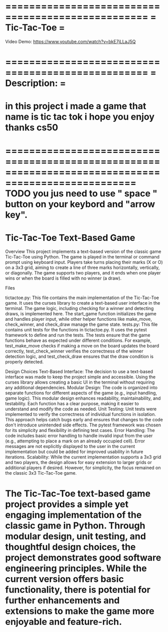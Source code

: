 ==================================================
=                 Tic-Tac-Toe                    =
==================================================


 Video Demo:  https://www.youtube.com/watch?v=bkE7jLLaJ5Q


==================================================
=                 Description:                   =
==================================================
in this project i made a game
that name is tic tac tok i hope you enjoy
thanks cs50
==================================================

====================================================================================================
    TODO
	you jus need to use " space " button on your keybord
	and "arrow key".
====================================================================================================


Tic-Tac-Toe Text-Based Game
========================================================================================================================================================================================================
Overview
This project implements a text-based version of the classic game Tic-Tac-Toe using Python. The game is played in the terminal or command prompt using keyboard input. Players take turns placing their marks (X or O) on a 3x3 grid, aiming to create a line of three marks horizontally, vertically, or diagonally. The game supports two players, and it ends when one player wins or when the board is filled with no winner (a draw).

Files

tictactoe.py: This file contains the main implementation of the Tic-Tac-Toe game. It uses the curses library to create a text-based user interface in the terminal. The game logic, including checking for a winner and detecting draws, is implemented here. The start_game function initializes the game and handles player input, while other helper functions like make_move, check_winner, and check_draw manage the game state.
tests.py: This file contains unit tests for the functions in tictactoe.py. It uses the pytest framework to define and run the tests. The tests ensure that the game functions behave as expected under different conditions. For example, test_make_move checks if making a move on the board updates the board correctly, test_check_winner verifies the correctness of the winner detection logic, and test_check_draw ensures that the draw condition is properly detected.

Design Choices
Text-Based Interface: The decision to use a text-based interface was made to keep the project simple and accessible. Using the curses library allows creating a basic UI in the terminal without requiring any additional dependencies.
Modular Design: The code is organized into separate functions for different aspects of the game (e.g., input handling, game logic). This modular design enhances readability, maintainability, and testability. Each function has a clear purpose, making it easier to understand and modify the code as needed.
Unit Testing: Unit tests were implemented to verify the correctness of individual functions in isolation. This approach helps catch bugs early and ensures that changes to the code don't introduce unintended side effects. The pytest framework was chosen for its simplicity and flexibility in defining test cases.
Error Handling: The code includes basic error handling to handle invalid input from the user (e.g., attempting to place a mark on an already occupied cell). Error messages are not explicitly displayed to the user in the current implementation but could be added for improved usability in future iterations.
Scalability: While the current implementation supports a 3x3 grid and two players, the design allows for easy extension to larger grids or additional players if desired. However, for simplicity, the focus remained on the classic 3x3 Tic-Tac-Toe game.

The Tic-Tac-Toe text-based game project provides a simple yet engaging implementation of the classic game in Python. Through modular design, unit testing, and thoughtful design choices, the project demonstrates good software engineering principles. While the current version offers basic functionality, there is potential for further enhancements and extensions to make the game more enjoyable and feature-rich.
========================================================================================================================================================================================================
